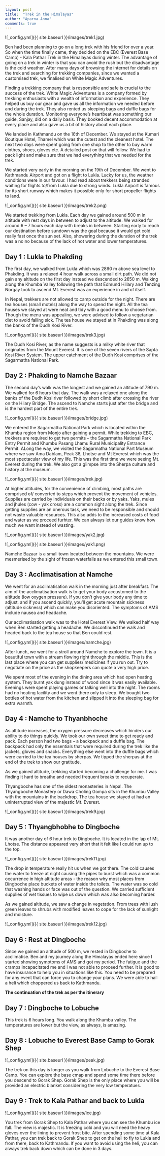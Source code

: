 ```yaml
---
layout: post
title:  "Trek in the Himalayas"
author: "Aparna Anna"
comments: true
---
```


![_config.yml]({{ site.baseurl }}/images/trek1.jpg)

Ben had been planning to go on a long trek with his friend for over a year. So when the time finally came, they decided on the EBC (Everest Base Camp) - Kala Pathar Trek in the Himalayas during winter. The advantage of going on a trek in winter is that you can avoid the rush but the disadvantage is the cold weather. After many days of browsing the internet for details on the trek and searching for trekking companies, since we wanted a customised trek, we finalised on White Magic Adventures. 

Finding a trekking company that is responsible and safe is crucial to the success of the trek. White Magic Adventures is a company formed by trekking enthusiasts with a wealth of information and experience. They helped us buy our gear and gave us all the information we needed  before and during the trek. They also rented us sleeping bags and duffle bags for the whole duration. Monitoring everyone’s heartbeat was something our guide, Sanjay, did on a daily basis. They booked decent accommodation at every place and also gave us a bit of history about each place.
 
We landed in Kathmandu on the 16th of December.  We stayed at the Kumari Boutique Hotel, Thamel which was the cutest and the cleanest hotel. The next two days were spent going from one shop to the other to buy warm clothes, shoes, gloves etc. A detailed post on that will follow. We had to pack light and make sure that we had everything that we needed for the trek. 

We started very early in the morning on the 19th of December. We went to Kathmandu Airport and got on a flight to Lukla. Lucky for us, the weather conditions were in our favour. I had read about trekkers being stranded waiting for flights to/from Lukla due to strong winds. Lukla Airport is famous for its short runway which makes it possible only for short propeller flights to land. 

![_config.yml]({{ site.baseurl }}/images/trek2.png)

We started trekking from Lukla. Each day we gained around 500 m in altitude with rest days in between to adjust to the altitude. We walked for around 6 – 7 hours each day with breaks in between. Starting early to reach our destination before sundown was the goal because it would get cold really fast once the sun set. Also, showering during the duration of the trek was a no no because of the lack of hot water and lower temperatures. 

## Day 1 : Lukla to Phakding

The first day, we walked from Lukla which was 2860 m above sea level to Phakding. It was a relaxed 4 hour walk across a small dirt path. We did not gain any altitude on the first day instead we descended to 2650 m. Walking along the Khumba Valley following the path that Edmund Hillary and Tenzing Norgay took to ascend Mt. Everest was an experience in and of itself. 

In Nepal, trekkers are not allowed to camp outside for the night. There are tea houses (small motels) along the way to spend the night. All the tea houses we stayed at were neat and tidy with a good menu to choose from. Though the menu was appealing, we were advised to follow a vegetarian diet to avoid falling sick. The tea house we stayed at in Phakding was along the banks of the Dudh Kosi River. 

![_config.yml]({{ site.baseurl }}/images/trek3.jpg)

The Dudh Kosi River, as the name suggests is a milky white river that originates from the Mount Everest. It is one of the seven rivers of the Sapta Kosi River System. The upper catchment of the Dudh Kosi comprises of the Sagarmatha National Park.

## Day 2 : Phakding to Namche Bazaar

The second day’s walk was the longest and we gained an altitude of 790 m. We walked for 6 hours that day. The walk was a relaxed one along the banks of the Dudh Kosi river followed by short climb after crossing the river on the Hilary Bridge. The ascend to Namche starts just after the bridge and is the hardest part of the entire trek.

![_config.yml]({{ site.baseurl }}/images/bridge.jpg)

We entered the Sagarmatha National Park which is located within the Khumbu region from Monjo after gaining a permit. While trekking to EBC, trekkers are required to get two permits – the Sagarmatha National Park Entry Permit and Khumbu Pasang Lhamu Rural Municipality Entrance Permit. ALong the way, we visited the Sagarmatha National Part Museum where we saw Ama Dablam, Peak 38, Lhotse and Mt Everest which was the most spectacular view of my life. This was the first time we were seeing Mt. Everest during the trek. We also got a glimpse into the Sherpa culture and history at the museum. 

![_config.yml]({{ site.baseurl }}/images/trek.jpg)

At higher altitudes, for the convenience of climbing, most paths are comprised of/ converted to steps which prevent the movement of vehicles. Supplies are carried by individuals on their backs or by yaks. Yaks, mules and jhules (cow - yak cross) are a common sight along the trek. Since getting supplies are an onerous task, we need to be responsible and should not waste valuable resources. This also adds to the increased costs of food and water as we proceed furhter. We can always let our guides know how much we want instead of wasting.

![_config.yml]({{ site.baseurl }}/images/yak2.jpg)

![_config.yml]({{ site.baseurl }}/images/yak1.png)

Namche Bazaar is a small town located between the mountains. We were mesmerised by the sight of frozen waterfalls as we entered this small town.

## Day 3 : Acclimatisation at Namche 

We went for an acclimatisation walk in the morning just after breakfast. The aim of the acclimatisation walk is to get your body accustomed to the altitude (low oxygen pressure). If you don’t give your body any time to adjust, and if you ascend quickly, you’ll get acute mountain sickness (altitude sickness) which can make you disoriented. The symptoms of AMS include nausea and headache. 

Our acclimatisation walk was to the Hotel Everest View. We walked half way when Ben started getting a headache. We discontinued the walk and headed back to the tea house so that Ben could rest. 

![_config.yml]({{ site.baseurl }}/images/namche.jpg)

After lunch, we went for a stroll around Namche to explore the town. It is a beautiful town with a stream flowing right through the middle. This is the last place where you can get supplies/ medicines if you run out. Try to negotiate on the price as the shopkeepers can quote a very high price.

We spent most of the evening in the dining area which had open heating system. They burnt yak dung instead of wood since it was easily available. Evenings were spent playing games or talking well into the night. The rooms had no heating facility and we went there only to sleep. We bought two bottles of hot water from the kitchen and slipped it into the sleeping bag for extra warmth. 

## Day 4 : Namche to Thyanbhoche

As altitude increases, the oxygen pressure decreases which hinders our ability to do things quickly. We took our own sweet  time to get ready and pack. Each person had two bags – a backpack and a duffle bag. The backpack had only the essentials that were required during the trek like the jackets, gloves and snacks. Everything else went into the duffle bags which were carried to the tea houses by sherpas. We tipped the sherpas at the end of the trek to show our gratitude. 

As we gained altitude, trekking started becoming a challenge for me. I was finding it hard to breathe and needed frequent breaks to recuperate. 

Thyangboche has one of the oldest monasteries in Nepal. The Thyangboche Monastery or Dawa Choling Gompa sits in the Khumbu Valley with the mountains in the backdrop. The tea house we stayed at had an uninterrupted view of the majestic Mt. Everest. 

![_config.yml]({{ site.baseurl }}/images/trek9.jpg)

## Day 5 : Thyangbhobhe to Dingboche 
It was another day of 6 hour trek to Dingboche. It is located in the lap of Mt. Lhotse. The distance appeared very short that it felt like I could run up to the top. 

![_config.yml]({{ site.baseurl }}/images/trek11.jpg)

The drop in temperature really hit us when we got there. The cold causes the water to freeze at night causing the pipes to burst which was a common occurrence in high altitude areas - the reason why most places from Dingboche place buckets of water inside the toilets. The water was so cold that washing hands or face was out of the question. We carried sufficient supplies of wet tissues to wipe us down which was also becoming harder. 

As we gained altitude, we saw a change in vegetation. From trees with lush green leaves to shrubs with modified leaves to cope for the lack of sunlight and moisture. 

![_config.yml]({{ site.baseurl }}/images/trek12.jpg)

## Day 6 : Rest at Dingboche
Since we gained an altitude of 500 m, we rested in Dingboche to acclimatise. Ben and my journey along the Himalayas ended here since I started showing symptoms of AMS and got my period. The fatigue and the cramps incapacitated me and I was not able to proceed further. It is good to have insurance to help you in situations like this. You need to be prepared for any event that can force you to change your plans. We were able to hail a heli which choppered us back to Kathmandu. 

**The continuation of the trek as per the itinerary**

## Day 7 : Dingboche to Lobuche

This trek is 6 hours long. You walk along the Khumbu valley. The temperatures are lower but the view, as always, is amazing. 

## Day 8 : Lobuche to Everest Base Camp to Gorak Shep

![_config.yml]({{ site.baseurl }}/images/peak.jpg)

The trek on this day is longer as you walk from Lobuche to the Everest Base Camp. You can explore the base cmap and spend some time there before you descend to Gorak Shep. Gorak Shep is the only place where you will be provided an electric blanket considering the very low temperatues. 

## Day 9 : Trek to Kala Pathar and back to Lukla

![_config.yml]({{ site.baseurl }}/images/ice.jpg)

You trek from Gorak Shep to Kala Pathar where you can see the Khumbu ice fall. The view is majestic. It is freezing cold and you will need the heavy gloves over the lining to prevent frost bite. After spending some time at Kala Pathar, you can trek back to Gorak Shep to get on the heli to fly to Lukla and from there, back to Kathmandu. If you want to avoid using the heli, you can always trek back down which can be done in 3 days. 
